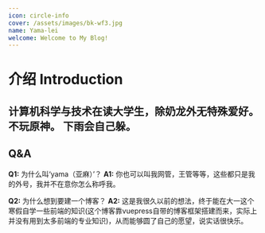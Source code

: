 ```yaml
---
icon: circle-info
cover: /assets/images/bk-wf3.jpg
name: Yama-lei
welcome: Welcome to My Blog!
---
```


# 介绍 Introduction

计算机科学与技术在读大学生，除奶龙外无特殊爱好。
不玩原神。
下雨会自己躲。
---

 ## Q&A 
 **Q1:** 为什么叫‘yama（亚麻）’？
 **A1:** 你也可以叫我网管，王管等等，这些都只是我的外号，我并不在意你怎么称呼我。

**Q2:** 为什么想到要建一个博客？
 **A2:** 这是我很久以前的想法，终于能在大一这个寒假自学一些前端的知识(这个博客靠vuepress自带的博客框架搭建而来，实际上并没有用到太多前端的专业知识)，从而能够圆了自己的愿望，说实话很快乐。
